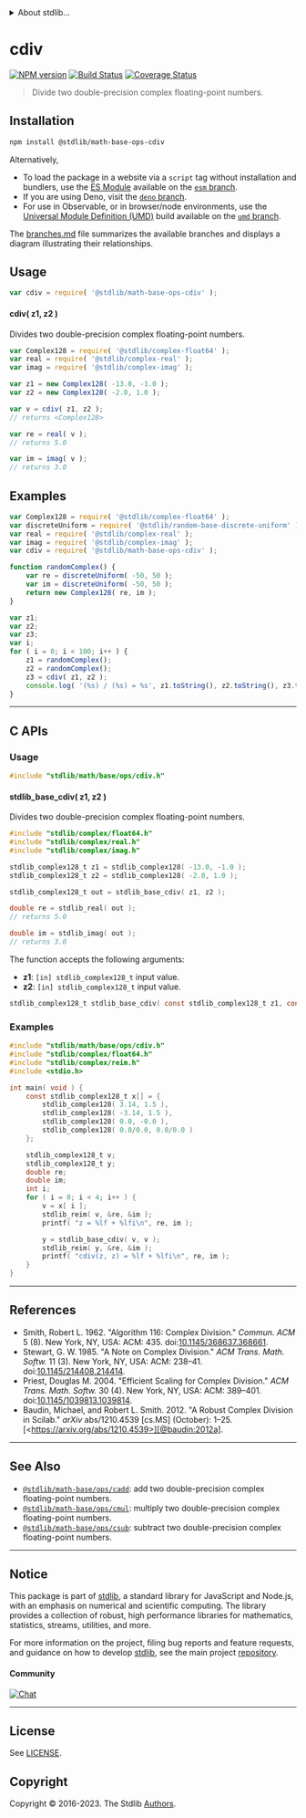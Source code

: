 <!--

@license Apache-2.0

Copyright (c) 2018 The Stdlib Authors.

Licensed under the Apache License, Version 2.0 (the "License");
you may not use this file except in compliance with the License.
You may obtain a copy of the License at

   http://www.apache.org/licenses/LICENSE-2.0

Unless required by applicable law or agreed to in writing, software
distributed under the License is distributed on an "AS IS" BASIS,
WITHOUT WARRANTIES OR CONDITIONS OF ANY KIND, either express or implied.
See the License for the specific language governing permissions and
limitations under the License.

-->


<details>
  <summary>
    About stdlib...
  </summary>
  <p>We believe in a future in which the web is a preferred environment for numerical computation. To help realize this future, we've built stdlib. stdlib is a standard library, with an emphasis on numerical and scientific computation, written in JavaScript (and C) for execution in browsers and in Node.js.</p>
  <p>The library is fully decomposable, being architected in such a way that you can swap out and mix and match APIs and functionality to cater to your exact preferences and use cases.</p>
  <p>When you use stdlib, you can be absolutely certain that you are using the most thorough, rigorous, well-written, studied, documented, tested, measured, and high-quality code out there.</p>
  <p>To join us in bringing numerical computing to the web, get started by checking us out on <a href="https://github.com/stdlib-js/stdlib">GitHub</a>, and please consider <a href="https://opencollective.com/stdlib">financially supporting stdlib</a>. We greatly appreciate your continued support!</p>
</details>

# cdiv

[![NPM version][npm-image]][npm-url] [![Build Status][test-image]][test-url] [![Coverage Status][coverage-image]][coverage-url] <!-- [![dependencies][dependencies-image]][dependencies-url] -->

> Divide two double-precision complex floating-point numbers.

<section class="intro">

</section>

<!-- /.intro -->

<section class="installation">

## Installation

```bash
npm install @stdlib/math-base-ops-cdiv
```

Alternatively,

-   To load the package in a website via a `script` tag without installation and bundlers, use the [ES Module][es-module] available on the [`esm` branch][esm-url].
-   If you are using Deno, visit the [`deno` branch][deno-url].
-   For use in Observable, or in browser/node environments, use the [Universal Module Definition (UMD)][umd] build available on the [`umd` branch][umd-url].

The [branches.md][branches-url] file summarizes the available branches and displays a diagram illustrating their relationships.

</section>

<section class="usage">

## Usage

```javascript
var cdiv = require( '@stdlib/math-base-ops-cdiv' );
```

#### cdiv( z1, z2 )

Divides two double-precision complex floating-point numbers.

```javascript
var Complex128 = require( '@stdlib/complex-float64' );
var real = require( '@stdlib/complex-real' );
var imag = require( '@stdlib/complex-imag' );

var z1 = new Complex128( -13.0, -1.0 );
var z2 = new Complex128( -2.0, 1.0 );

var v = cdiv( z1, z2 );
// returns <Complex128>

var re = real( v );
// returns 5.0

var im = imag( v );
// returns 3.0
```

</section>

<!-- /.usage -->

<section class="examples">

## Examples

<!-- eslint no-undef: "error" -->

```javascript
var Complex128 = require( '@stdlib/complex-float64' );
var discreteUniform = require( '@stdlib/random-base-discrete-uniform' );
var real = require( '@stdlib/complex-real' );
var imag = require( '@stdlib/complex-imag' );
var cdiv = require( '@stdlib/math-base-ops-cdiv' );

function randomComplex() {
    var re = discreteUniform( -50, 50 );
    var im = discreteUniform( -50, 50 );
    return new Complex128( re, im );
}

var z1;
var z2;
var z3;
var i;
for ( i = 0; i < 100; i++ ) {
    z1 = randomComplex();
    z2 = randomComplex();
    z3 = cdiv( z1, z2 );
    console.log( '(%s) / (%s) = %s', z1.toString(), z2.toString(), z3.toString() );
}
```

</section>

<!-- /.examples -->

<!-- C interface documentation. -->

* * *

<section class="c">

## C APIs

<!-- Section to include introductory text. Make sure to keep an empty line after the intro `section` element and another before the `/section` close. -->

<section class="intro">

</section>

<!-- /.intro -->

<!-- C usage documentation. -->

<section class="usage">

### Usage

```c
#include "stdlib/math/base/ops/cdiv.h"
```

#### stdlib_base_cdiv( z1, z2 )

Divides two double-precision complex floating-point numbers.

```c
#include "stdlib/complex/float64.h"
#include "stdlib/complex/real.h"
#include "stdlib/complex/imag.h"

stdlib_complex128_t z1 = stdlib_complex128( -13.0, -1.0 );
stdlib_complex128_t z2 = stdlib_complex128( -2.0, 1.0 );

stdlib_complex128_t out = stdlib_base_cdiv( z1, z2 );

double re = stdlib_real( out );
// returns 5.0

double im = stdlib_imag( out );
// returns 3.0
```

The function accepts the following arguments:

-   **z1**: `[in] stdlib_complex128_t` input value.
-   **z2**: `[in] stdlib_complex128_t` input value.

```c
stdlib_complex128_t stdlib_base_cdiv( const stdlib_complex128_t z1, const stdlib_complex128_t z2 );
```

</section>

<!-- /.usage -->

<!-- C API usage notes. Make sure to keep an empty line after the `section` element and another before the `/section` close. -->

<section class="notes">

</section>

<!-- /.notes -->

<!-- C API usage examples. -->

<section class="examples">

### Examples

```c
#include "stdlib/math/base/ops/cdiv.h"
#include "stdlib/complex/float64.h"
#include "stdlib/complex/reim.h"
#include <stdio.h>

int main( void ) {
    const stdlib_complex128_t x[] = {
        stdlib_complex128( 3.14, 1.5 ),
        stdlib_complex128( -3.14, 1.5 ),
        stdlib_complex128( 0.0, -0.0 ),
        stdlib_complex128( 0.0/0.0, 0.0/0.0 )
    };

    stdlib_complex128_t v;
    stdlib_complex128_t y;
    double re;
    double im;
    int i;
    for ( i = 0; i < 4; i++ ) {
        v = x[ i ];
        stdlib_reim( v, &re, &im );
        printf( "z = %lf + %lfi\n", re, im );

        y = stdlib_base_cdiv( v, v );
        stdlib_reim( y, &re, &im );
        printf( "cdiv(z, z) = %lf + %lfi\n", re, im );
    }
}
```

</section>

<!-- /.examples -->

</section>

<!-- /.c -->

* * *

<section class="references">

## References

-   Smith, Robert L. 1962. "Algorithm 116: Complex Division." _Commun. ACM_ 5 (8). New York, NY, USA: ACM: 435. doi:[10.1145/368637.368661][@smith:1962a].
-   Stewart, G. W. 1985. "A Note on Complex Division." _ACM Trans. Math. Softw._ 11 (3). New York, NY, USA: ACM: 238–41. doi:[10.1145/214408.214414][@stewart:1985a].
-   Priest, Douglas M. 2004. "Efficient Scaling for Complex Division." _ACM Trans. Math. Softw._ 30 (4). New York, NY, USA: ACM: 389–401. doi:[10.1145/1039813.1039814][@priest:2004a].
-   Baudin, Michael, and Robert L. Smith. 2012. "A Robust Complex Division in Scilab." _arXiv_ abs/1210.4539 \[cs.MS] (October): 1–25. [&lt;https://arxiv.org/abs/1210.4539>][@baudin:2012a].

</section>

<!-- /.references -->

<!-- Section for related `stdlib` packages. Do not manually edit this section, as it is automatically populated. -->

<section class="related">

* * *

## See Also

-   <span class="package-name">[`@stdlib/math-base/ops/cadd`][@stdlib/math/base/ops/cadd]</span><span class="delimiter">: </span><span class="description">add two double-precision complex floating-point numbers.</span>
-   <span class="package-name">[`@stdlib/math-base/ops/cmul`][@stdlib/math/base/ops/cmul]</span><span class="delimiter">: </span><span class="description">multiply two double-precision complex floating-point numbers.</span>
-   <span class="package-name">[`@stdlib/math-base/ops/csub`][@stdlib/math/base/ops/csub]</span><span class="delimiter">: </span><span class="description">subtract two double-precision complex floating-point numbers.</span>

</section>

<!-- /.related -->

<!-- Section for all links. Make sure to keep an empty line after the `section` element and another before the `/section` close. -->


<section class="main-repo" >

* * *

## Notice

This package is part of [stdlib][stdlib], a standard library for JavaScript and Node.js, with an emphasis on numerical and scientific computing. The library provides a collection of robust, high performance libraries for mathematics, statistics, streams, utilities, and more.

For more information on the project, filing bug reports and feature requests, and guidance on how to develop [stdlib][stdlib], see the main project [repository][stdlib].

#### Community

[![Chat][chat-image]][chat-url]

---

## License

See [LICENSE][stdlib-license].


## Copyright

Copyright &copy; 2016-2023. The Stdlib [Authors][stdlib-authors].

</section>

<!-- /.stdlib -->

<!-- Section for all links. Make sure to keep an empty line after the `section` element and another before the `/section` close. -->

<section class="links">

[npm-image]: http://img.shields.io/npm/v/@stdlib/math-base-ops-cdiv.svg
[npm-url]: https://npmjs.org/package/@stdlib/math-base-ops-cdiv

[test-image]: https://github.com/stdlib-js/math-base-ops-cdiv/actions/workflows/test.yml/badge.svg?branch=main
[test-url]: https://github.com/stdlib-js/math-base-ops-cdiv/actions/workflows/test.yml?query=branch:main

[coverage-image]: https://img.shields.io/codecov/c/github/stdlib-js/math-base-ops-cdiv/main.svg
[coverage-url]: https://codecov.io/github/stdlib-js/math-base-ops-cdiv?branch=main

<!--

[dependencies-image]: https://img.shields.io/david/stdlib-js/math-base-ops-cdiv.svg
[dependencies-url]: https://david-dm.org/stdlib-js/math-base-ops-cdiv/main

-->

[chat-image]: https://img.shields.io/gitter/room/stdlib-js/stdlib.svg
[chat-url]: https://app.gitter.im/#/room/#stdlib-js_stdlib:gitter.im

[stdlib]: https://github.com/stdlib-js/stdlib

[stdlib-authors]: https://github.com/stdlib-js/stdlib/graphs/contributors

[umd]: https://github.com/umdjs/umd
[es-module]: https://developer.mozilla.org/en-US/docs/Web/JavaScript/Guide/Modules

[deno-url]: https://github.com/stdlib-js/math-base-ops-cdiv/tree/deno
[umd-url]: https://github.com/stdlib-js/math-base-ops-cdiv/tree/umd
[esm-url]: https://github.com/stdlib-js/math-base-ops-cdiv/tree/esm
[branches-url]: https://github.com/stdlib-js/math-base-ops-cdiv/blob/main/branches.md

[stdlib-license]: https://raw.githubusercontent.com/stdlib-js/math-base-ops-cdiv/main/LICENSE

[@smith:1962a]: https://doi.org/10.1145/368637.368661

[@stewart:1985a]: https://doi.org/10.1145/214408.214414

[@priest:2004a]: https://doi.org/10.1145/1039813.1039814

[@baudin:2012a]: https://arxiv.org/abs/1210.4539

<!-- <related-links> -->

[@stdlib/math/base/ops/cadd]: https://github.com/stdlib-js/math-base-ops-cadd

[@stdlib/math/base/ops/cmul]: https://github.com/stdlib-js/math-base-ops-cmul

[@stdlib/math/base/ops/csub]: https://github.com/stdlib-js/math-base-ops-csub

<!-- </related-links> -->

</section>

<!-- /.links -->
